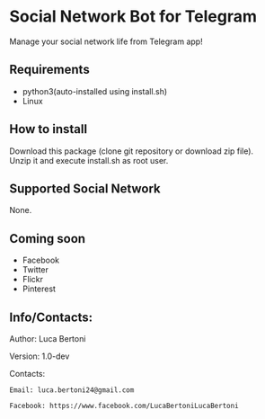 # Social Network Bot for Telegram  
Manage your social network life from Telegram app!  

## Requirements

- python3(auto-installed using install.sh)  
- Linux

## How to install

Download this package (clone git repository or download zip file).  
Unzip it and execute install.sh as root user.

## Supported Social Network

None.

## Coming soon

- Facebook  
- Twitter
- Flickr  
- Pinterest  


## Info/Contacts:

Author: Luca Bertoni

Version: 1.0-dev

Contacts:

	Email: luca.bertoni24@gmail.com

	Facebook: https://www.facebook.com/LucaBertoniLucaBertoni

